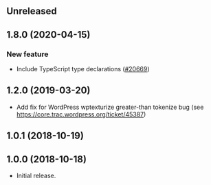 <!-- Learn how to maintain this file at https://github.com/WordPress/gutenberg/tree/master/packages#maintaining-changelogs. -->

## Unreleased

## 1.8.0 (2020-04-15)

### New feature

- Include TypeScript type declarations ([#20669](https://github.com/WordPress/gutenberg/pull/20669))

## 1.2.0 (2019-03-20)

- Add fix for WordPress wptexturize greater-than tokenize bug (see https://core.trac.wordpress.org/ticket/45387)

## 1.0.1 (2018-10-19)

## 1.0.0 (2018-10-18)

- Initial release.

